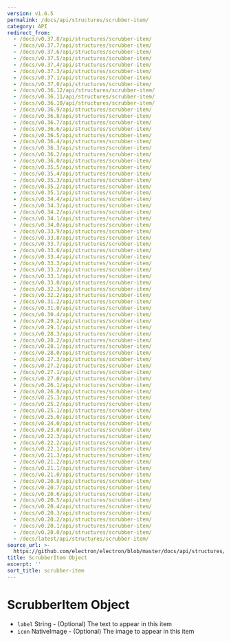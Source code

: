 ```yaml
---
version: v1.6.5
permalink: /docs/api/structures/scrubber-item/
category: API
redirect_from:
  - /docs/v0.37.8/api/structures/scrubber-item/
  - /docs/v0.37.7/api/structures/scrubber-item/
  - /docs/v0.37.6/api/structures/scrubber-item/
  - /docs/v0.37.5/api/structures/scrubber-item/
  - /docs/v0.37.4/api/structures/scrubber-item/
  - /docs/v0.37.3/api/structures/scrubber-item/
  - /docs/v0.37.1/api/structures/scrubber-item/
  - /docs/v0.37.0/api/structures/scrubber-item/
  - /docs/v0.36.12/api/structures/scrubber-item/
  - /docs/v0.36.11/api/structures/scrubber-item/
  - /docs/v0.36.10/api/structures/scrubber-item/
  - /docs/v0.36.9/api/structures/scrubber-item/
  - /docs/v0.36.8/api/structures/scrubber-item/
  - /docs/v0.36.7/api/structures/scrubber-item/
  - /docs/v0.36.6/api/structures/scrubber-item/
  - /docs/v0.36.5/api/structures/scrubber-item/
  - /docs/v0.36.4/api/structures/scrubber-item/
  - /docs/v0.36.3/api/structures/scrubber-item/
  - /docs/v0.36.2/api/structures/scrubber-item/
  - /docs/v0.36.0/api/structures/scrubber-item/
  - /docs/v0.35.5/api/structures/scrubber-item/
  - /docs/v0.35.4/api/structures/scrubber-item/
  - /docs/v0.35.3/api/structures/scrubber-item/
  - /docs/v0.35.2/api/structures/scrubber-item/
  - /docs/v0.35.1/api/structures/scrubber-item/
  - /docs/v0.34.4/api/structures/scrubber-item/
  - /docs/v0.34.3/api/structures/scrubber-item/
  - /docs/v0.34.2/api/structures/scrubber-item/
  - /docs/v0.34.1/api/structures/scrubber-item/
  - /docs/v0.34.0/api/structures/scrubber-item/
  - /docs/v0.33.9/api/structures/scrubber-item/
  - /docs/v0.33.8/api/structures/scrubber-item/
  - /docs/v0.33.7/api/structures/scrubber-item/
  - /docs/v0.33.6/api/structures/scrubber-item/
  - /docs/v0.33.4/api/structures/scrubber-item/
  - /docs/v0.33.3/api/structures/scrubber-item/
  - /docs/v0.33.2/api/structures/scrubber-item/
  - /docs/v0.33.1/api/structures/scrubber-item/
  - /docs/v0.33.0/api/structures/scrubber-item/
  - /docs/v0.32.3/api/structures/scrubber-item/
  - /docs/v0.32.2/api/structures/scrubber-item/
  - /docs/v0.31.2/api/structures/scrubber-item/
  - /docs/v0.31.0/api/structures/scrubber-item/
  - /docs/v0.30.4/api/structures/scrubber-item/
  - /docs/v0.29.2/api/structures/scrubber-item/
  - /docs/v0.29.1/api/structures/scrubber-item/
  - /docs/v0.28.3/api/structures/scrubber-item/
  - /docs/v0.28.2/api/structures/scrubber-item/
  - /docs/v0.28.1/api/structures/scrubber-item/
  - /docs/v0.28.0/api/structures/scrubber-item/
  - /docs/v0.27.3/api/structures/scrubber-item/
  - /docs/v0.27.2/api/structures/scrubber-item/
  - /docs/v0.27.1/api/structures/scrubber-item/
  - /docs/v0.27.0/api/structures/scrubber-item/
  - /docs/v0.26.1/api/structures/scrubber-item/
  - /docs/v0.26.0/api/structures/scrubber-item/
  - /docs/v0.25.3/api/structures/scrubber-item/
  - /docs/v0.25.2/api/structures/scrubber-item/
  - /docs/v0.25.1/api/structures/scrubber-item/
  - /docs/v0.25.0/api/structures/scrubber-item/
  - /docs/v0.24.0/api/structures/scrubber-item/
  - /docs/v0.23.0/api/structures/scrubber-item/
  - /docs/v0.22.3/api/structures/scrubber-item/
  - /docs/v0.22.2/api/structures/scrubber-item/
  - /docs/v0.22.1/api/structures/scrubber-item/
  - /docs/v0.21.3/api/structures/scrubber-item/
  - /docs/v0.21.2/api/structures/scrubber-item/
  - /docs/v0.21.1/api/structures/scrubber-item/
  - /docs/v0.21.0/api/structures/scrubber-item/
  - /docs/v0.20.8/api/structures/scrubber-item/
  - /docs/v0.20.7/api/structures/scrubber-item/
  - /docs/v0.20.6/api/structures/scrubber-item/
  - /docs/v0.20.5/api/structures/scrubber-item/
  - /docs/v0.20.4/api/structures/scrubber-item/
  - /docs/v0.20.3/api/structures/scrubber-item/
  - /docs/v0.20.2/api/structures/scrubber-item/
  - /docs/v0.20.1/api/structures/scrubber-item/
  - /docs/v0.20.0/api/structures/scrubber-item/
  - /docs/latest/api/structures/scrubber-item/
source_url: >-
  https://github.com/electron/electron/blob/master/docs/api/structures/scrubber-item.md
title: ScrubberItem Object
excerpt: ''
sort_title: scrubber-item
---
```




<!--


                                      ::::
                                    :o+//+o:
                                    +o    oo-
                                    :o+//oo/+o/
                                      -::-   -oo:
                                               /s/
                      -::::::::-                :s/  :::--
                  :+oo+////////+:        -:/+oo/ :s:-///++oo+:
                /o+:                -/+oo+/:-     +o-      -:+o:
               /s:              -:+o+/:           -o+         :s/
              -s/            -/oo/:                /s-         +s-
              -s/         -/oo/-                   -s/         /s-
               oo       :+o/-                       oo         oo
               -s/    :oo/                          /s-       /s-
                :s/ :oo:              -::-          /s-      /s:
                  -+o/               /ssss/         :s:    -+o-
                 :o+--               /ssss/         :s:   :o+-
                :s/  +o:              -::-          /s-   --
               -s/    :+o/-                         /s-
               oo       -+o+-                       oo
              -s/         -/oo/-                   -s/
             -+soo+:         -/oo/:                /s-      /oooo+-
             o+   :s:           -:+o+/:-          -o+      /s:  -oo
             oo:--/s:       ::      -:+oo+/:-     -/-      /s/--:o+
              :+++/-        :s:          -:/+ooo++//////++oo//+o+:
                             /s:                --::::::--
                              /s/              /s-
                               :oo:          :oo:
                                 /oo/-    -/oo/
                                   -/+oooo+/-





                   _______  _______  _______  _______  __
                  |       ||       ||       ||       ||  |
                  |  _____||_     _||   _   ||    _  ||  |
                  | |_____   |   |  |  | |  ||   |_| ||  |
                  |_____  |  |   |  |  |_|  ||    ___||__|
                   _____| |  |   |  |       ||   |     __
                  |_______|  |___|  |_______||___|    |__|


    This file is generated automatically, so it should not be edited.

    To make changes, head over to the electron/electron repository:

    https://github.com/electron/electron/blob/master/docs/api/structures/scrubber-item.md

    Thanks!

-->
# ScrubberItem Object

*   `label` String - (Optional) The text to appear in this item
*   `icon` NativeImage - (Optional) The image to appear in this item
